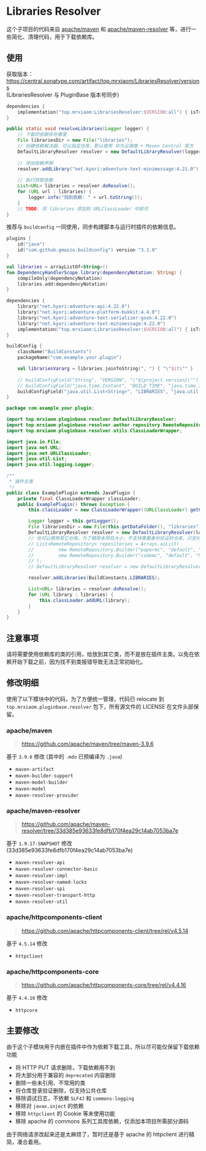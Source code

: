 # Libraries Resolver

这个子项目的代码来自 [apache/maven](https://github.com/apache/maven) 和 [apache/maven-resolver](https://github.com/apache/maven-resolver) 等，进行一些简化、清理代码，用于下载依赖库。

## 使用

获取版本：https://central.sonatype.com/artifact/top.mrxiaom/LibrariesResolver/versions  
(LibrariesResolver 与 PluginBase 版本号同步)
```kotlin
dependencies {
    implementation("top.mrxiaom:LibrariesResolver:$VERSION:all") { isTransitive = false }
}
```

```java
public static void resolveLibraries(Logger logger) {
    // 下载的依赖存在哪里
    File librariesDir = new File("libraries");
    // 创建依赖解决器，可以指定仓库，默认使用 华为云镜像 + Maven Central 官方
    DefaultLibraryResolver resolver = new DefaultLibraryResolver(logger, librariesDir);
    
    // 添加依赖声明
    resolver.addLibrary("net.kyori:adventure-text-minimessage:4.21.0");
    
    // 执行获取依赖
    List<URL> libraries = resolver.doResolve();
    for (URL url : libraries) {
        logger.info("找到依赖: " + url.toString());
    }
    // TODO: 将 libraries 添加到 URLClassLoader 中即可
}
```

推荐与 `buildconfig` 一同使用，同步构建脚本与运行时插件的依赖信息。

```kotlin
plugins {
    id("java")
    id("com.github.gmazzo.buildconfig") version "3.1.0"
}

val libraries = arrayListOf<String>()
fun DependencyHandlerScope.library(dependencyNotation: String) {
    compileOnly(dependencyNotation)
    libraries.add(dependencyNotation)
}

dependencies {
    library("net.kyori:adventure-api:4.22.0")
    library("net.kyori:adventure-platform-bukkit:4.4.0")
    library("net.kyori:adventure-text-serializer-gson:4.22.0")
    library("net.kyori:adventure-text-minimessage:4.22.0")
    implementation("top.mrxiaom:LibrariesResolver:$VERSION:all") { isTransitive = false }
}

buildConfig {
    className("BuildConstants")
    packageName("com.example.your.plugin")

    val librariesVararg = libraries.joinToString(", ") { "\"$it\"" }
    
    // buildConfigField("String", "VERSION", "\"${project.version}\"")
    // buildConfigField("java.time.Instant", "BUILD_TIME", "java.time.Instant.ofEpochSecond(${System.currentTimeMillis() / 1000L}L)")
    buildConfigField("java.util.List<String>", "LIBRARIES", "java.util.Arrays.asList($librariesVararg)")
}
```

```java
package com.example.your.plugin;

import top.mrxiaom.pluginbase.resolver.DefaultLibraryResolver;
import top.mrxiaom.pluginbase.resolver.aether.repository.RemoteRepository;
import top.mrxiaom.pluginbase.resolver.utils.ClassLoaderWrapper;

import java.io.File;
import java.net.URL;
import java.net.URLClassLoader;
import java.util.List;
import java.util.logging.Logger;

/**
 * 插件主类
 */
public class ExamplePlugin extends JavaPlugin {
    private final ClassLoaderWrapper classLoader;
    public ExamplePlugin() throws Exception {
        this.classLoader = new ClassLoaderWrapper((URLClassLoader) getClassLoader());

        Logger logger = this.getLogger();
        File librariesDir = new File(this.getDataFolder(), "libraries");
        DefaultLibraryResolver resolver = new DefaultLibraryResolver(logger, librariesDir);
        // 也可以使用其它仓库。为了精简本项目大小，不支持需要身份验证的仓库，只支持公开仓库
        // List<RemoteRepository> repositories = Arrays.asList(
        //         new RemoteRepository.Builder("papermc", "default", "https://repo.papermc.io/repository/maven-public").build(),
        //         new RemoteRepository.Builder("codemc", "default", "https://repo.codemc.io/repository/maven-public").build()
        // );
        // DefaultLibraryResolver resolver = new DefaultLibraryResolver(logger, librariesDir, repositories);

        resolver.addLibraries(BuildConstants.LIBRARIES);

        List<URL> libraries = resolver.doResolve();
        for (URL library : libraries) {
            this.classLoader.addURL(library);
        }
    }
}
```

## 注意事项

请将需要使用依赖库的类的引用，给放到其它类，而不是放在插件主类。以免在依赖开始下载之前，因为找不到类报错导致无法正常初始化。

## 修改明细

使用了以下模块中的代码，为了方便统一管理，代码已 relocate 到 `top.mrxiaom.pluginbase.resolver` 包下，所有源文件的 LICENSE 在文件头部保留。

### apache/maven
> https://github.com/apache/maven/tree/maven-3.9.6

基于 `3.9.6` 修改 (其中的 `.mdo` 已预编译为 `.java`)
+ `maven-artifact`
+ `maven-builder-support`
+ `maven-model-builder`
+ `maven-model`
+ `maven-resolver-provider`

### apache/maven-resolver
> https://github.com/apache/maven-resolver/tree/33d385e93633fe8dfb170f4ea29c14ab7053ba7e

基于 `1.9.17-SNAPSHOT` 修改 (33d385e93633fe8dfb170f4ea29c14ab7053ba7e)
+ `maven-resolver-api`
+ `maven-resolver-connector-basic`
+ `maven-resolver-impl`
+ `maven-resolver-named-locks`
+ `maven-resolver-spi`
+ `maven-resolver-transport-http`
+ `maven-resolver-util`

### apache/httpcomponents-client
> https://github.com/apache/httpcomponents-client/tree/rel/v4.5.14

基于 `4.5.14` 修改
+ `httpclient`

### apache/httpcomponents-core
> https://github.com/apache/httpcomponents-core/tree/rel/v4.4.16

基于 `4.4.16` 修改
+ `httpcore`

## 主要修改
由于这个子模块用于内嵌在插件中作为依赖下载工具，所以尽可能仅保留下载依赖功能
+ 将 HTTP PUT 请求删除，下载依赖用不到
+ 将大部分用于兼容的 `deprecated` 内容删除
+ 删除一些未引用、不常用的类
+ 将仓库登录验证删除，仅支持公共仓库
+ 移除调试日志，不依赖 `SLF4J` 和 `commons-logging`
+ 移除对 `javax.inject` 的依赖
+ 移除 `httpclient` 的 Cookie 等未使用功能
+ 移除 apache 的 commons 系列工具库依赖，仅添加本项目所需部分源码

由于网络请求改起来还是太麻烦了，暂时还是基于 apache 的 httpclient 进行精简，凑合着用。

